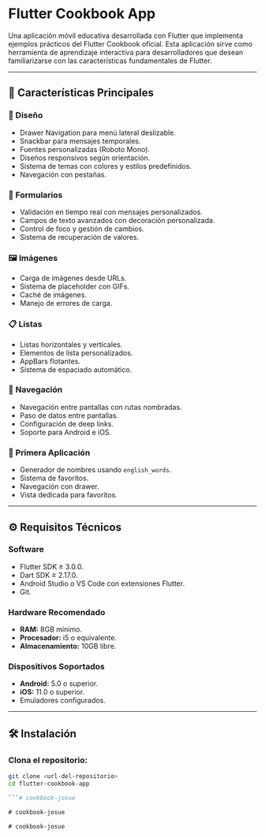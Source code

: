 # Flutter Cookbook App  

Una aplicación móvil educativa desarrollada con Flutter que implementa ejemplos prácticos del Flutter Cookbook oficial. Esta aplicación sirve como herramienta de aprendizaje interactiva para desarrolladores que desean familiarizarse con las características fundamentales de Flutter.  

---

## 🎯 Características Principales  

### 🎨 Diseño  
- Drawer Navigation para menú lateral deslizable.  
- Snackbar para mensajes temporales.  
- Fuentes personalizadas (Roboto Mono).  
- Diseños responsivos según orientación.  
- Sistema de temas con colores y estilos predefinidos.  
- Navegación con pestañas.  

### 📝 Formularios  
- Validación en tiempo real con mensajes personalizados.  
- Campos de texto avanzados con decoración personalizada.  
- Control de foco y gestión de cambios.  
- Sistema de recuperación de valores.  

### 🖼️ Imágenes  
- Carga de imágenes desde URLs.  
- Sistema de placeholder con GIFs.  
- Caché de imágenes.  
- Manejo de errores de carga.  

### 📋 Listas  
- Listas horizontales y verticales.  
- Elementos de lista personalizados.  
- AppBars flotantes.  
- Sistema de espaciado automático.  

### 🔄 Navegación  
- Navegación entre pantallas con rutas nombradas.  
- Paso de datos entre pantallas.  
- Configuración de deep links.  
- Soporte para Android e iOS.  

### 🚀 Primera Aplicación  
- Generador de nombres usando `english_words`.  
- Sistema de favoritos.  
- Navegación con drawer.  
- Vista dedicada para favoritos.  

---

## ⚙️ Requisitos Técnicos  

### Software  
- Flutter SDK ≥ 3.0.0.  
- Dart SDK ≥ 2.17.0.  
- Android Studio o VS Code con extensiones Flutter.  
- Git.  

### Hardware Recomendado  
- **RAM:** 8GB mínimo.  
- **Procesador:** i5 o equivalente.  
- **Almacenamiento:** 10GB libre.  

### Dispositivos Soportados  
- **Android:** 5.0 o superior.  
- **iOS:** 11.0 o superior.  
- Emuladores configurados.  

---

## 🛠️ Instalación  

### Clona el repositorio:  
```bash
git clone <url-del-repositorio>
cd flutter-cookbook-app

```#   c o o k b o o k - j o s u e 
 
 #   c o o k b o o k - j o s u e 
 
 #   c o o k b o o k - j o s u e  
 